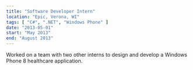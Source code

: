 ```yaml
---
title: "Software Developer Intern"
location: "Epic, Verona, WI"
tags: [ "C#", ".NET", "Windows Phone" ]
date: "2013-05-01"
start: "May 2013"
end: "August 2013"
---
```


Worked on a team with two other interns to design and develop 
a Windows Phone 8 healthcare application.